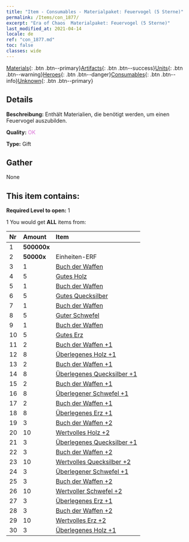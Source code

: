 ```yaml
---
title: "Item - Consumables - Materialpaket: Feuervogel (5 Sterne)"
permalink: /Items/con_1877/
excerpt: "Era of Chaos  Materialpaket: Feuervogel (5 Sterne)"
last_modified_at: 2021-04-14
locale: de
ref: "con_1877.md"
toc: false
classes: wide
---
```

 [Materials](/de/Items/){: .btn .btn--primary}[Artifacts](/de/Items/Artifacts/){: .btn .btn--success}[Units](/de/Items/Units/){: .btn .btn--warning}[Heroes](/de/Items/Heroes/){: .btn .btn--danger}[Consumables](/de/Items/Consumables/){: .btn .btn--info}[Unknown](/de/Items/Unknown/){: .btn .btn--primary}

## Details
 **Beschreibung:** Enthält Materialien, die benötigt werden, um einen Feuervogel auszubilden.

 **Quality:** <span style="color: #DA70D6">OK</span>

 **Type:** Gift

## Gather

  None

## This item contains:

 **Required Level to open:** 1

 1 You would get **ALL** items  from:

  | Nr | Amount |     Item    |
  |:---|:-------|:------------|
  | 1 |  **500000x** | <i class="fas fa-coins"/> |  | 
  | 2 |  **50000x** | Einheiten-ERF |  | 
  | 3 | 1 | [Buch der Waffen](/de/Items/mat_18/) | 
  | 4 | 5 | [Gutes Holz](/de/Items/mat_13/) | 
  | 5 | 1 | [Buch der Waffen](/de/Items/mat_18/) | 
  | 6 | 5 | [Gutes Quecksilber](/de/Items/mat_14/) | 
  | 7 | 1 | [Buch der Waffen](/de/Items/mat_18/) | 
  | 8 | 5 | [Guter Schwefel](/de/Items/mat_15/) | 
  | 9 | 1 | [Buch der Waffen](/de/Items/mat_18/) | 
  | 10 | 5 | [Gutes Erz](/de/Items/mat_12/) | 
  | 11 | 2 | [Buch der Waffen +1](/de/Items/mat_25/) | 
  | 12 | 8 | [Überlegenes Holz +1](/de/Items/mat_20/) | 
  | 13 | 2 | [Buch der Waffen +1](/de/Items/mat_25/) | 
  | 14 | 8 | [Überlegenes Quecksilber +1](/de/Items/mat_21/) | 
  | 15 | 2 | [Buch der Waffen +1](/de/Items/mat_25/) | 
  | 16 | 8 | [Überlegener Schwefel +1](/de/Items/mat_22/) | 
  | 17 | 2 | [Buch der Waffen +1](/de/Items/mat_25/) | 
  | 18 | 8 | [Überlegenes Erz +1](/de/Items/mat_19/) | 
  | 19 | 3 | [Buch der Waffen +2](/de/Items/mat_32/) | 
  | 20 | 10 | [Wertvolles Holz +2](/de/Items/mat_27/) | 
  | 21 | 3 | [Überlegenes Quecksilber +1](/de/Items/mat_21/) | 
  | 22 | 3 | [Buch der Waffen +2](/de/Items/mat_32/) | 
  | 23 | 10 | [Wertvolles Quecksilber +2](/de/Items/mat_28/) | 
  | 24 | 3 | [Überlegener Schwefel +1](/de/Items/mat_22/) | 
  | 25 | 3 | [Buch der Waffen +2](/de/Items/mat_32/) | 
  | 26 | 10 | [Wertvoller Schwefel +2](/de/Items/mat_29/) | 
  | 27 | 3 | [Überlegenes Erz +1](/de/Items/mat_19/) | 
  | 28 | 3 | [Buch der Waffen +2](/de/Items/mat_32/) | 
  | 29 | 10 | [Wertvolles Erz +2](/de/Items/mat_26/) | 
  | 30 | 3 | [Überlegenes Holz +1](/de/Items/mat_20/) | 
